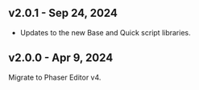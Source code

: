 ## v2.0.1 - Sep 24, 2024

* Updates to the new Base and Quick script libraries.

## v2.0.0 - Apr 9, 2024

Migrate to Phaser Editor v4.
